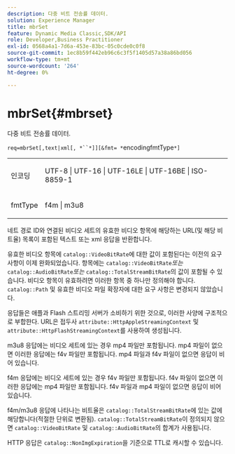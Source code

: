 ```yaml
---
description: 다중 비트 전송률 데이터.
solution: Experience Manager
title: mbrSet
feature: Dynamic Media Classic,SDK/API
role: Developer,Business Practitioner
exl-id: 0568a4a1-7d6a-453e-83bc-05c0cde0c0f8
source-git-commit: 1ec8b59f442eb96c6c3f5f1405d57a38a86bd056
workflow-type: tm+mt
source-wordcount: '264'
ht-degree: 0%

---
```


# mbrSet{#mbrset}

다중 비트 전송률 데이터.

`req=mbrSet[,text|xml[, *``*]][&fmt= *`encodingfmtType`*]`

<table id="simpletable_D2B8704E09B34337870A257CD7CB5C56"> 
 <tr class="strow"> 
  <td class="stentry"> <p><span class="codeph"><span class="varname"> 인코딩</span></span> </p> </td> 
  <td class="stentry"> <p><span class="codeph"> UTF-8 | UTF-16 | UTF-16LE | UTF-16BE | ISO-8859-1</span> </p></td> 
 </tr> 
 <tr class="strow"> 
  <td class="stentry"> <p><span class="codeph"><span class="varname"> fmtType</span></span> </p></td> 
  <td class="stentry"> <p><span class="codeph"> f4m | m3u8</span> </p></td> 
 </tr> 
</table>

네트 경로 ID와 연결된 비디오 세트의 유효한 비디오 항목에 해당하는 URL(및 해당 비트율) 목록이 포함된 텍스트 또는 xml 응답을 반환합니다.

유효한 비디오 항목에 `catalog::VideoBitRate`에 대한 값이 포함된다는 이전의 요구 사항이 이제 완화되었습니다. 항목에는 `catalog::VideoBitRate`*또는* `catalog::AudioBitRate`*또는* `catalog::TotalStreamBitRate`의 값이 포함될 수 있습니다. 비디오 항목이 유효하려면 이러한 항목 중 하나만 정의해야 합니다. `catalog::Path` 및 유효한 비디오 파일 확장자에 대한 요구 사항은 변경되지 않았습니다.

응답들은 애플과 Flash 스트리밍 서버가 소비하기 위한 것으로, 이러한 사양에 구조적으로 부합한다. URL은 접두사 `attribute::HttpAppleStreamingContext` 및 `attribute::HttpFlashStreamingContext`를 사용하여 생성됩니다.

m3u8 응답에는 비디오 세트에 있는 경우 mp4 파일만 포함됩니다. mp4 파일이 없으면 이러한 응답에는 f4v 파일만 포함됩니다. mp4 파일과 f4v 파일이 없으면 응답이 비어 있습니다.

f4m 응답에는 비디오 세트에 있는 경우 f4v 파일만 포함됩니다. f4v 파일이 없으면 이러한 응답에는 mp4 파일만 포함됩니다. f4v 파일과 mp4 파일이 없으면 응답이 비어 있습니다.

f4m/m3u8 응답에 나타나는 비트율은 `catalog::TotalStreamBitRate`에 있는 값에 해당합니다(적절한 단위로 변환됨). `catalog::TotalStreamBitRate`이 정의되지 않으면 `catalog::VideoBitRate` 및 `catalog::AudioBitRate`의 합계가 사용됩니다.

HTTP 응답은 `catalog::NonImgExpiration`을 기준으로 TTL로 캐시할 수 있습니다.

